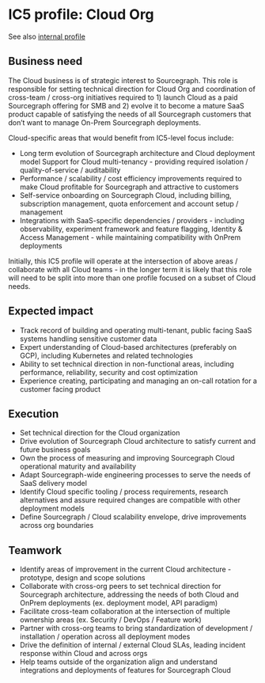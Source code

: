 # IC5 profile: Cloud Org

See also [internal profile](https://docs.google.com/document/d/10e2s_X2P53Q9s17jdPpYoLdxwada74RbEGFtNSYT918/edit#)

## Business need

The Cloud business is of strategic interest to Sourcegraph. This role is responsible for setting technical direction for Cloud Org and coordination of cross-team / cross-org initiatives required to 1) launch Cloud as a paid Sourcegraph offering for SMB and 2) evolve it to become a mature SaaS product capable of satisfying the needs of all Sourcegraph customers that don’t want to manage On-Prem Sourcegraph deployments.

Cloud-specific areas that would benefit from IC5-level focus include:

- Long term evolution of Sourcegraph architecture and Cloud deployment model
  Support for Cloud multi-tenancy - providing required isolation / quality-of-service / auditability
- Performance / scalability / cost efficiency improvements required to make Cloud profitable for Sourcegraph and attractive to customers
- Self-service onboarding on Sourcegraph Cloud, including billing, subscription management, quota enforcement and account setup / management
- Integrations with SaaS-specific dependencies / providers - including observability, experiment framework and feature flagging, Identity & Access Management - while maintaining compatibility with OnPrem deployments

Initially, this IC5 profile will operate at the intersection of above areas / collaborate with all Cloud teams - in the longer term it is likely that this role will need to be split into more than one profile focused on a subset of Cloud needs.

## Expected impact

- Track record of building and operating multi-tenant, public facing SaaS systems handling sensitive customer data
- Expert understanding of Cloud-based architectures (preferably on GCP), including Kubernetes and related technologies
- Ability to set technical direction in non-functional areas, including performance, reliability, security and cost optimization
- Experience creating, participating and managing an on-call rotation for a customer facing product

## Execution

- Set technical direction for the Cloud organization
- Drive evolution of Sourcegraph Cloud architecture to satisfy current and future business goals
- Own the process of measuring and improving Sourcegraph Cloud operational maturity and availability
- Adapt Sourcegraph-wide engineering processes to serve the needs of SaaS delivery model
- Identify Cloud specific tooling / process requirements, research alternatives and assure required changes are compatible with other deployment models
- Define Sourcegraph / Cloud scalability envelope, drive improvements across org boundaries

## Teamwork

- Identify areas of improvement in the current Cloud architecture - prototype, design and scope solutions
- Collaborate with cross-org peers to set technical direction for Sourcegraph architecture, addressing the needs of both Cloud and OnPrem deployments (ex. deployment model, API paradigm)
- Facilitate cross-team collaboration at the intersection of multiple ownership areas (ex. Security / DevOps / Feature work)
- Partner with cross-org teams to bring standardization of development / installation / operation across all deployment modes
- Drive the definition of internal / external Cloud SLAs, leading incident response within Cloud and across orgs
- Help teams outside of the organization align and understand integrations and deployments of features for Sourcegraph Cloud
